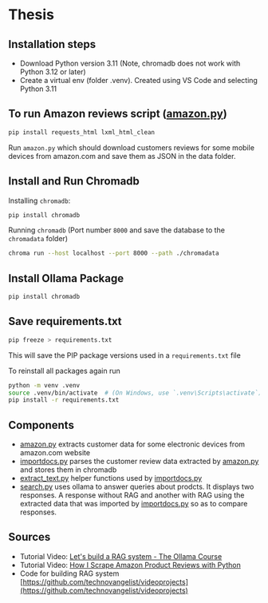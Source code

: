 # Thesis

## Installation steps

- Download Python version 3.11 (Note, chromadb does not work with Python 3.12 or later)
- Create a virtual env (folder .venv). Created using VS Code and selecting Python 3.11

## To run Amazon reviews script ([amazon.py](./amazon.py))

```bash
pip install requests_html lxml_html_clean
```

Run `amazon.py` which should download customers reviews for some mobile devices from amazon.com and save them as JSON in the data folder.


## Install and Run Chromadb

Installing `chromadb`:
```bash
pip install chromadb
```

Running `chromadb` (Port number `8000` and save the database to the `chromadata` folder)

```bash
chroma run --host localhost --port 8000 --path ./chromadata
```

## Install Ollama Package

```bash
pip install chromadb
```

## Save requirements.txt

```bash
pip freeze > requirements.txt
```

This will save the PIP package versions used in a `requirements.txt` file 

To reinstall all packages again run

```bash
python -m venv .venv 
source .venv/bin/activate  # (On Windows, use `.venv\Scripts\activate`)
pip install -r requirements.txt
```

## Components

- [amazon.py](./amazon.py) extracts customer data for some electronic devices from amazon.com website
- [importdocs.py](./importdocs.py) parses the customer review data extracted by [amazon.py](./amazon.py) and stores them in chromadb
- [extract_text.py](./extract_text.py) helper functions used by [importdocs.py](./importdocs.py)
- [search.py](./search.py) uses ollama to answer queries about prodcts. It displays two responses. A response without RAG and another with RAG using the extracted data that was imported by [importdocs.py](./importdocs.py) so as to compare responses.


## Sources

- Tutorial Video: [Let's build a RAG system - The Ollama Course](https://www.youtube.com/watch?v=FQTCLOUnIzI)
- Tutorial Video: [How I Scrape Amazon Product Reviews with Python](https://www.youtube.com/watch?v=UD4VzOfhBCQ)
- Code for building RAG system [https://github.com/technovangelist/videoprojects](https://github.com/technovangelist/videoprojects)